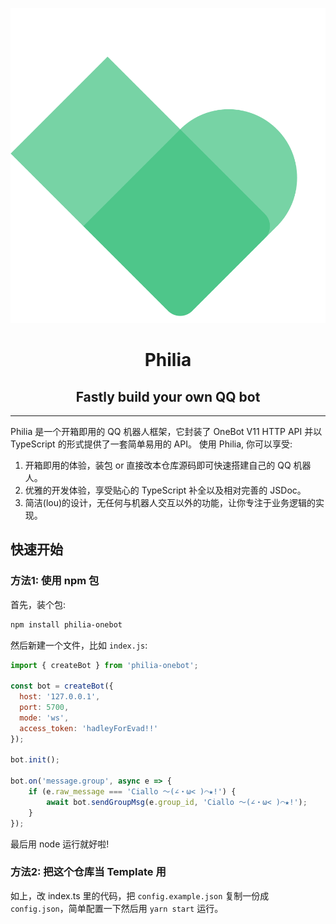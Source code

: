 <div align="center">

![](/Philia.png)

# Philia

## Fastly build your own QQ bot

</div>

---

Philia 是一个开箱即用的 QQ 机器人框架，它封装了 OneBot V11 HTTP API 并以 TypeScript 的形式提供了一套简单易用的 API。
使用 Philia, 你可以享受:

1. 开箱即用的体验，装包 or 直接改本仓库源码即可快速搭建自己的 QQ 机器人。
2. 优雅的开发体验，享受贴心的 TypeScript 补全以及相对完善的 JSDoc。
3. 简洁(lou)的设计，无任何与机器人交互以外的功能，让你专注于业务逻辑的实现。

## 快速开始

### 方法1: 使用 npm 包

首先，装个包:

```bash
npm install philia-onebot
```

然后新建一个文件，比如 `index.js`:

``` javascript
import { createBot } from 'philia-onebot';

const bot = createBot({
  host: '127.0.0.1',
  port: 5700,
  mode: 'ws',
  access_token: 'hadleyForEvad!!'
});

bot.init();

bot.on('message.group', async e => {
    if (e.raw_message === 'Ciallo ～(∠・ω< )⌒★!') {
        await bot.sendGroupMsg(e.group_id, 'Ciallo ～(∠・ω< )⌒★!');
    }
});
```

最后用 node 运行就好啦!

### 方法2: 把这个仓库当 Template 用

如上，改 index.ts 里的代码，把 `config.example.json` 复制一份成 `config.json`，简单配置一下然后用 `yarn start` 运行。

